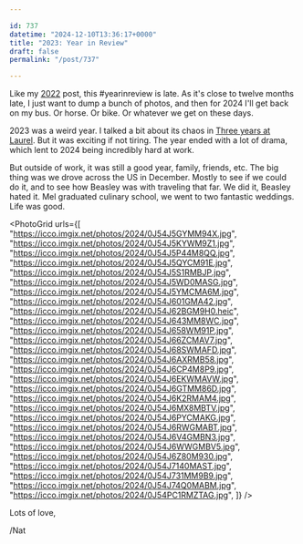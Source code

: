 ```yaml
---

id: 737
datetime: "2024-12-10T13:36:17+0000"
title: "2023: Year in Review"
draft: false
permalink: "/post/737"

---
```


Like my [2022](https://writing.natwelch.com/post/718) post, this #yearinreview is late. As it's close to twelve months late, I just want to dump a bunch of photos, and then for 2024 I'll get back on my bus. Or horse. Or bike. Or whatever we get on these days.

2023 was a weird year. I talked a bit about its chaos in [Three years at Laurel](https://writing.natwelch.com/post/728). But it was exciting if not tiring. The year ended with a lot of drama, which lent to 2024 being incredibly hard at work. 

But outside of work, it was still a good year, family, friends, etc. The big thing was we drove across the US in December. Mostly to see if we could do it, and to see how Beasley was with traveling that far. We did it, Beasley hated it. Mel graduated culinary school, we went to two fantastic weddings. Life was good.

<PhotoGrid
  urls={[
    "https://icco.imgix.net/photos/2024/0J54J5GYMM94X.jpg",
    "https://icco.imgix.net/photos/2024/0J54J5KYWM9Z1.jpg",
    "https://icco.imgix.net/photos/2024/0J54J5P44M8QQ.jpg",
    "https://icco.imgix.net/photos/2024/0J54J5QYCM91E.jpg",
    "https://icco.imgix.net/photos/2024/0J54J5S1RMBJP.jpg",
    "https://icco.imgix.net/photos/2024/0J54J5WD0MASG.jpg",
    "https://icco.imgix.net/photos/2024/0J54J5YMCMA6M.jpg",
    "https://icco.imgix.net/photos/2024/0J54J601GMA42.jpg",
    "https://icco.imgix.net/photos/2024/0J54J62BGM9H0.heic",
    "https://icco.imgix.net/photos/2024/0J54J643MM8WC.jpg",
    "https://icco.imgix.net/photos/2024/0J54J658WM91P.jpg",
    "https://icco.imgix.net/photos/2024/0J54J66ZCMAV7.jpg",
    "https://icco.imgix.net/photos/2024/0J54J68SWMAFD.jpg",
    "https://icco.imgix.net/photos/2024/0J54J6AXRMB58.jpg",
    "https://icco.imgix.net/photos/2024/0J54J6CP4M8P9.jpg",
    "https://icco.imgix.net/photos/2024/0J54J6EKWMAVW.jpg",
    "https://icco.imgix.net/photos/2024/0J54J6GTMM86D.jpg",
    "https://icco.imgix.net/photos/2024/0J54J6K2RMAM4.jpg",
    "https://icco.imgix.net/photos/2024/0J54J6MX8MBTV.jpg",
    "https://icco.imgix.net/photos/2024/0J54J6PYCMAKG.jpg",
    "https://icco.imgix.net/photos/2024/0J54J6RWGMABT.jpg",
    "https://icco.imgix.net/photos/2024/0J54J6V4GMBN3.jpg",
    "https://icco.imgix.net/photos/2024/0J54J6WWGMBV5.jpg",
    "https://icco.imgix.net/photos/2024/0J54J6Z80M930.jpg",
    "https://icco.imgix.net/photos/2024/0J54J7140MAST.jpg",
    "https://icco.imgix.net/photos/2024/0J54J731MM9B9.jpg",
    "https://icco.imgix.net/photos/2024/0J54J74Q0MABM.jpg",
    "https://icco.imgix.net/photos/2024/0J54PC1RMZTAG.jpg",
  ]}
/>

Lots of love,

/Nat
